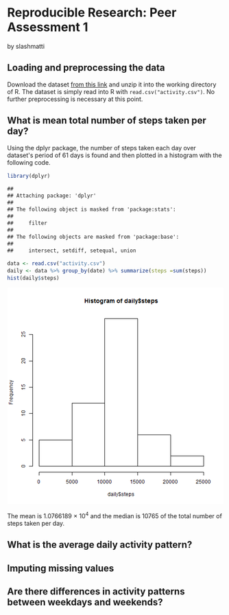 # Reproducible Research: Peer Assessment 1
by slashmatti


## Loading and preprocessing the data
Download the dataset [from this link](https://d396qusza40orc.cloudfront.net/repdata%2Fdata%2Factivity.zip) and unzip it into the working directory of R. The dataset is simply read into R with `read.csv("activity.csv")`. No further preprocessing is necessary at this point.


## What is mean total number of steps taken per day?
Using the dplyr package, the number of steps taken each day over dataset's period of 61 days is found and then plotted in a histogram with the following code.

```r
library(dplyr)
```

```
## 
## Attaching package: 'dplyr'
## 
## The following object is masked from 'package:stats':
## 
##     filter
## 
## The following objects are masked from 'package:base':
## 
##     intersect, setdiff, setequal, union
```

```r
data <- read.csv("activity.csv")
daily <- data %>% group_by(date) %>% summarize(steps =sum(steps))
hist(daily$steps)
```

![plot of chunk unnamed-chunk-1](figure/unnamed-chunk-1-1.png) 

The mean is 1.0766189 &times; 10<sup>4</sup> and the median is 10765 of the total number of steps taken per day.


## What is the average daily activity pattern?



## Imputing missing values



## Are there differences in activity patterns between weekdays and weekends?
